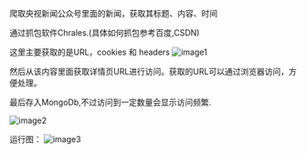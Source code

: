爬取央视新闻公众号里面的新闻，获取其标题、内容、时间

通过抓包软件Chrales.(具体如何抓包参考百度,CSDN)

这里主要获取的是URL，cookies 和 headers
![image1](https://raw.githubusercontent.com/zhouzheru/kinds-of-web-crawlers/master/%E5%A4%AE%E8%A7%86%E6%96%B0%E9%97%BB%E5%85%AC%E4%BC%97%E5%8F%B7/1.png)

然后从该内容里面获取详情页URL进行访问。获取的URL可以通过浏览器访问，方便处理。

最后存入MongoDb,不过访问到一定数量会显示访问频繁.

![image2](https://raw.githubusercontent.com/zhouzheru/kinds-of-web-crawlers/master/%E5%A4%AE%E8%A7%86%E6%96%B0%E9%97%BB%E5%85%AC%E4%BC%97%E5%8F%B7/2.png)

运行图：
![image3](https://raw.githubusercontent.com/zhouzheru/kinds-of-web-crawlers/master/%E5%A4%AE%E8%A7%86%E6%96%B0%E9%97%BB%E5%85%AC%E4%BC%97%E5%8F%B7/3.png)


